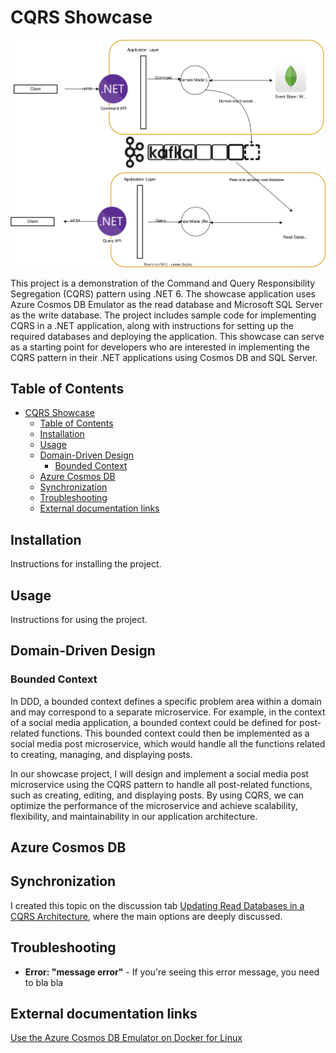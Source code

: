 # CQRS Showcase

![CQRS Arquitecture image](images/cqrs_show_case_architecture_diagram.svg)

This project is a demonstration of the Command and Query Responsibility Segregation (CQRS) pattern using .NET 6. The showcase application uses Azure Cosmos DB Emulator as the read database and Microsoft SQL Server as the write database. The project includes sample code for implementing CQRS in a .NET application, along with instructions for setting up the required databases and deploying the application. This showcase can serve as a starting point for developers who are interested in implementing the CQRS pattern in their .NET applications using Cosmos DB and SQL Server.

## Table of Contents

- [CQRS Showcase](#cqrs-showcase)
  - [Table of Contents](#table-of-contents)
  - [Installation](#installation)
  - [Usage](#usage)
  - [Domain-Driven Design](#domain-driven-design)
    - [Bounded Context](#bounded-context)
  - [Azure Cosmos DB](#azure-cosmos-db)
  - [Synchronization](#synchronization)
  - [Troubleshooting](#troubleshooting)
  - [External documentation links](#external-documentation-links)

## Installation

Instructions for installing the project.

## Usage

Instructions for using the project.

## Domain-Driven Design

### Bounded Context
In DDD, a bounded context defines a specific problem area within a domain and may correspond to a separate microservice. For example, in the context of a social media application, a bounded context could be defined for post-related functions. This bounded context could then be implemented as a social media post microservice, which would handle all the functions related to creating, managing, and displaying posts.

In our showcase project, I will design and implement a social media post microservice using the CQRS pattern to handle all post-related functions, such as creating, editing, and displaying posts. By using CQRS, we can optimize the performance of the microservice and achieve scalability, flexibility, and maintainability in our application architecture.

## Azure Cosmos DB

## Synchronization

I created this topic on the discussion tab [Updating Read Databases in a CQRS Architecture](https://github.com/reinaldogez/cqrs-showcase/discussions/1), where the main options are deeply discussed.

## Troubleshooting

- **Error: "message error"** - If you're seeing this error message, you need to bla bla

## External documentation links
[Use the Azure Cosmos DB Emulator on Docker for Linux](https://learn.microsoft.com/en-us/azure/cosmos-db/docker-emulator-linux)
